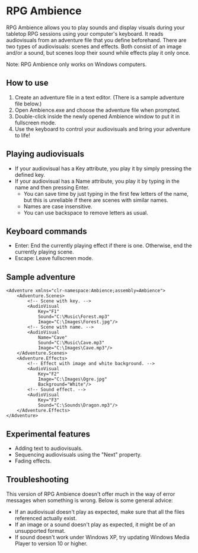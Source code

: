 # RPG Ambience
RPG Ambience allows you to play sounds and display visuals during your tabletop RPG sessions using your computer's keyboard. It reads audiovisuals from an adventure file that you define beforehand. There are two types of audiovisuals: scenes and effects. Both consist of an image and/or a sound, but scenes loop their sound while effects play it only once.

Note: RPG Ambience only works on Windows computers.

## How to use
1. Create an adventure file in a text editor. (There is a sample adventure file below.)
2. Open Ambience.exe and choose the adventure file when prompted.
3. Double-click inside the newly opened Ambience window to put it in fullscreen mode.
4. Use the keyboard to control your audiovisuals and bring your adventure to life!

## Playing audiovisuals
- If your audiovisual has a Key attribute, you play it by simply pressing the defined key.
- If your audiovisual has a Name attribute, you play it by typing in the name and then pressing Enter.
    - You can save time by just typing in the first few letters of the name, but this is unreliable if there are scenes with similar names.
    - Names are case insensitive.
    - You can use backspace to remove letters as usual.

## Keyboard commands
- Enter: End the currently playing effect if there is one. Otherwise, end the currently playing scene.
- Escape: Leave fullscreen mode.

## Sample adventure
	<Adventure xmlns="clr-namespace:Ambience;assembly=Ambience">
		<Adventure.Scenes>
			<!-- Scene with key. -->
			<AudioVisual
				Key="F1"
				Sound="C:\Music\Forest.mp3"
				Image="C:\Images\Forest.jpg"/>
			<!-- Scene with name. -->
			<AudioVisual
				Name="Cave"
				Sound="C:\Music\Cave.mp3"
				Image="C:\Images\Cave.mp3"/>
		</Adventure.Scenes>
		<Adventure.Effects>
			<!-- Effect with image and white background. -->
			<AudioVisual
				Key="F2"
				Image="C:\Images\Ogre.jpg"
				Background="White"/>
			<!-- Sound effect. -->
			<AudioVisual
				Key="F3"
				Sound="C:\Sounds\Dragon.mp3"/>
		</Adventure.Effects>
	</Adventure>

## Experimental features
- Adding text to audiovisuals.
- Sequencing audiovisuals using the "Next" property.
- Fading effects.

## Troubleshooting
This version of RPG Ambience doesn't offer much in the way of error messages when something is wrong. Below is some general advice:

- If an audiovisual doesn't play as expected, make sure that all the files referenced actually exist.
- If an image or a sound doesn't play as expected, it might be of an unsupported format.
- If sound doesn't work under Windows XP, try updating Windows Media Player to version 10 or higher.